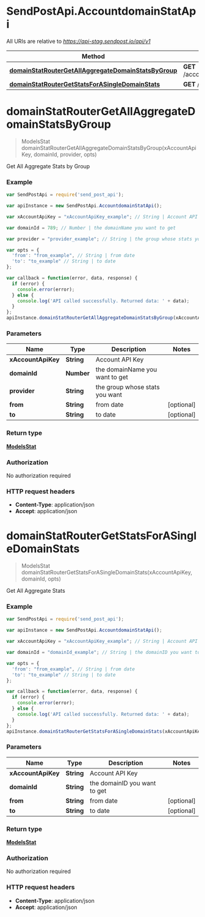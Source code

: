 # SendPostApi.AccountdomainStatApi

All URIs are relative to *https://api-stag.sendpost.io/api/v1*

Method | HTTP request | Description
------------- | ------------- | -------------
[**domainStatRouterGetAllAggregateDomainStatsByGroup**](AccountdomainStatApi.md#domainStatRouterGetAllAggregateDomainStatsByGroup) | **GET** /account/domainStat/{domainId}/aggregate/provider | 
[**domainStatRouterGetStatsForASingleDomainStats**](AccountdomainStatApi.md#domainStatRouterGetStatsForASingleDomainStats) | **GET** /account/domainStat/{domainId}/aggregate | 


<a name="domainStatRouterGetAllAggregateDomainStatsByGroup"></a>
# **domainStatRouterGetAllAggregateDomainStatsByGroup**
> ModelsStat domainStatRouterGetAllAggregateDomainStatsByGroup(xAccountApiKey, domainId, provider, opts)



Get All Aggregate Stats by Group

### Example
```javascript
var SendPostApi = require('send_post_api');

var apiInstance = new SendPostApi.AccountdomainStatApi();

var xAccountApiKey = "xAccountApiKey_example"; // String | Account API Key

var domainId = 789; // Number | the domainName you want to get

var provider = "provider_example"; // String | the group whose stats you want

var opts = { 
  'from': "from_example", // String | from date
  'to': "to_example" // String | to date
};

var callback = function(error, data, response) {
  if (error) {
    console.error(error);
  } else {
    console.log('API called successfully. Returned data: ' + data);
  }
};
apiInstance.domainStatRouterGetAllAggregateDomainStatsByGroup(xAccountApiKey, domainId, provider, opts, callback);
```

### Parameters

Name | Type | Description  | Notes
------------- | ------------- | ------------- | -------------
 **xAccountApiKey** | **String**| Account API Key | 
 **domainId** | **Number**| the domainName you want to get | 
 **provider** | **String**| the group whose stats you want | 
 **from** | **String**| from date | [optional] 
 **to** | **String**| to date | [optional] 

### Return type

[**ModelsStat**](ModelsStat.md)

### Authorization

No authorization required

### HTTP request headers

 - **Content-Type**: application/json
 - **Accept**: application/json

<a name="domainStatRouterGetStatsForASingleDomainStats"></a>
# **domainStatRouterGetStatsForASingleDomainStats**
> ModelsStat domainStatRouterGetStatsForASingleDomainStats(xAccountApiKey, domainId, opts)



Get All Aggregate Stats

### Example
```javascript
var SendPostApi = require('send_post_api');

var apiInstance = new SendPostApi.AccountdomainStatApi();

var xAccountApiKey = "xAccountApiKey_example"; // String | Account API Key

var domainId = "domainId_example"; // String | the domainID you want to get

var opts = { 
  'from': "from_example", // String | from date
  'to': "to_example" // String | to date
};

var callback = function(error, data, response) {
  if (error) {
    console.error(error);
  } else {
    console.log('API called successfully. Returned data: ' + data);
  }
};
apiInstance.domainStatRouterGetStatsForASingleDomainStats(xAccountApiKey, domainId, opts, callback);
```

### Parameters

Name | Type | Description  | Notes
------------- | ------------- | ------------- | -------------
 **xAccountApiKey** | **String**| Account API Key | 
 **domainId** | **String**| the domainID you want to get | 
 **from** | **String**| from date | [optional] 
 **to** | **String**| to date | [optional] 

### Return type

[**ModelsStat**](ModelsStat.md)

### Authorization

No authorization required

### HTTP request headers

 - **Content-Type**: application/json
 - **Accept**: application/json

